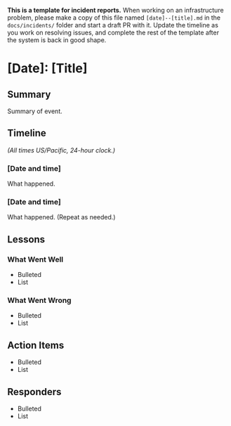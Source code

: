 **This is a template for incident reports.** When working on an infrastructure problem, please make a copy of this file named `[date]--[title].md` in the `docs/incidents/` folder and start a draft PR with it. Update the timeline as you work on resolving issues, and complete the rest of the template after the system is back in good shape.


# [Date]: [Title]

## Summary

Summary of event.


## Timeline

*(All times US/Pacific, 24-hour clock.)*

### [Date and time]

What happened.


### [Date and time]

What happened. (Repeat as needed.)


## Lessons

### What Went Well

- Bulleted
- List


### What Went Wrong

- Bulleted
- List


## Action Items

- Bulleted
- List


## Responders

- Bulleted
- List
